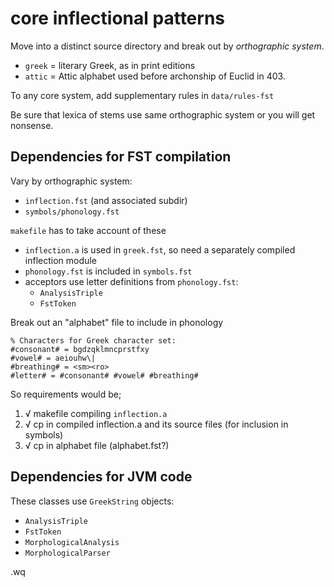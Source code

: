 
# core inflectional patterns


Move into a distinct source directory and break out by *orthographic system*.

- `greek` = literary Greek, as in print editions
- `attic` = Attic alphabet used before archonship of Euclid in 403.

To any core system, add supplementary rules in `data/rules-fst`

Be sure that lexica of stems use same orthographic system or you will get nonsense.



## Dependencies for FST compilation

Vary by orthographic system:

- `inflection.fst` (and associated subdir)
- `symbols/phonology.fst`

`makefile` has to take account of these




- `inflection.a` is used in `greek.fst`, so need a separately compiled inflection module
- `phonology.fst` is included in `symbols.fst`
- acceptors use letter definitions from `phonology.fst`:
    - `AnalysisTriple`
    - `FstToken`

Break out an "alphabet" file to include in phonology


    % Characters for Greek character set:
    #consonant# = bgdzqklmncprstfxy
    #vowel# = aeiouhw\|
    #breathing# = <sm><ro>
    #letter# = #consonant# #vowel# #breathing#



So requirements would be;

1. √ makefile compiling `inflection.a`
2. √ cp in compiled inflection.a and its source files (for inclusion in symbols)
3. √ cp in alphabet file (alphabet.fst?)


## Dependencies for JVM code

These classes use `GreekString` objects:

- `AnalysisTriple`
- `FstToken`
- `MorphologicalAnalysis`
- `MorphologicalParser`


.wq
